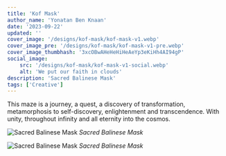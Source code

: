```yaml
---
title: 'Kof Mask'
author_name: 'Yonatan Ben Knaan'
date: '2023-09-22'
updated: ''
cover_image: '/designs/kof-mask/kof-mask-v1.webp'
cover_image_pre: '/designs/kof-mask/kof-mask-v1-pre.webp'
cover_image_thumbhash: '3xcOBwAHeHeHiHeAeYp3eKiHh4AI94gP'
social_image: 
    src: '/designs/kof-mask/kof-mask-v1-social.webp'
    alt: 'We put our faith in clouds'
description: 'Sacred Balinese Mask'
tags: ['Creative']
---
```


This maze is a journey, a quest, a discovery of transformation, metamorphosis to self-discovery, enlightenment and transcendence. With unity, throughout infinity and all eternity into the cosmos.

![Sacred Balinese Mask](/designs/kof-mask/kof-mask-v1.webp)
*Sacred Balinese Mask*

![Sacred Balinese Mask](/designs/kof-mask/kof-mask-v2.webp)
*Sacred Balinese Mask*